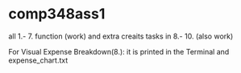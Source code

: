 # comp348ass1

all 1.- 7. function (work)
and extra creaits tasks in 8.- 10. (also work)

For Visual Expense Breakdown(8.): it is printed in the Terminal and expense_chart.txt